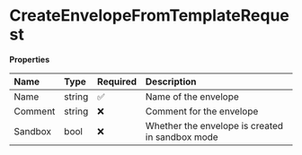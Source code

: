 # CreateEnvelopeFromTemplateRequest

**Properties**

| Name    | Type   | Required | Description                                     |
| :------ | :----- | :------- | :---------------------------------------------- |
| Name    | string | ✅       | Name of the envelope                            |
| Comment | string | ❌       | Comment for the envelope                        |
| Sandbox | bool   | ❌       | Whether the envelope is created in sandbox mode |
